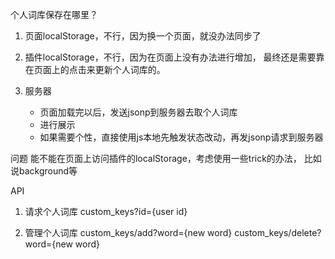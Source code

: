 个人词库保存在哪里？

1.  页面localStorage，不行，因为换一个页面，就没办法同步了

2.  插件localStorage，不行，因为在页面上没有办法进行增加，
    最终还是需要靠在页面上的点击来更新个人词库的。

3.  服务器
    -   页面加载完以后，发送jsonp到服务器去取个人词库
    -   进行展示
    -   如果需要个性，直接使用js本地先触发状态改动，再发jsonp请求到服务器

问题
能不能在页面上访问插件的localStorage，考虑使用一些trick的办法，
比如说background等

API
1. 请求个人词库
    custom_keys?id={user id}

2. 管理个人词库
    custom_keys/add?word={new word}
    custom_keys/delete?word={new word}

    

